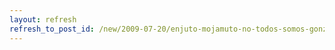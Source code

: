 ```yaml
---
layout: refresh
refresh_to_post_id: /new/2009-07-20/enjuto-mojamuto-no-todos-somos-gonzlez-sinde.html
---
```

